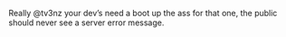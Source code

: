<!--
id: 860756909
link: http://kevinisom.info/post/860756909/really-tv3nz-your-devs-need-a-boot-up-the-ass
slug: really-tv3nz-your-devs-need-a-boot-up-the-ass
date: Mon Jul 26 2010 21:50:21 GMT+1200 (NZST)
raw: {"blog_name":"kevinisom","id":860756909,"post_url":"http://kevinisom.info/post/860756909/really-tv3nz-your-devs-need-a-boot-up-the-ass","slug":"really-tv3nz-your-devs-need-a-boot-up-the-ass","type":"text","date":"2010-07-26 09:50:21 GMT","timestamp":1280137821,"state":"published","format":"html","reblog_key":"N7zITA65","tags":[],"short_url":"http://tmblr.co/Zw68YypJXkj","highlighted":[],"feed_item":"http://twitter.com/kev_nz/statuses/19554874500","from_feed_id":"650289","note_count":0,"title":null,"body":"<p>Really @tv3nz your dev&#8217;s need a boot up the ass for that one, the public should never see a server error message.</p>"}
publish: 2010-07-026
tags: 
title: null
-->


Really @tv3nz your dev’s need a boot up the ass for that one, the public
should never see a server error message.


